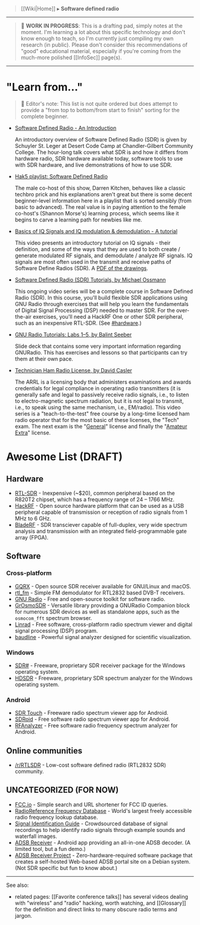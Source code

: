 > [[Wiki|Home]] ▸ **Software defined radio**

* * *

> 📝 **WORK IN PROGRESS**: This is a drafting pad, simply notes at the moment. I'm learning a lot about this specific technology and don't know enough to teach, so I'm currently just compiling my own research (in public). Please don't consider this recommendations of "good" educational material, especially if you're coming from the much-more polished [[InfoSec]] page(s).

* * *

# "Learn from…"

> 📝 Editor's note: This list is not quite ordered but does attempt to provide a "from top to bottom/from start to finish" sorting for the complete beginner.

* [Software Defined Radio - An Introduction](https://www.youtube.com/watch?v=kWfU1G3Jq4w)

  An introductory overview of Software Defined Radio (SDR) is given by Schuyler St. Leger at Desert Code Camp at Chandler-Gilbert Community College. The hour-long talk covers what SDR is and how it differs from hardware radio, SDR hardware available today, software tools to use with SDR hardware, and live demonstrations of how to use SDR.

* [Hak5 playlist: Software Defined Radio](https://www.youtube.com/playlist?list=PLBmFDs_1nZfBN2x5dbFXO7RfcwVGrqQy-)

  The male co-host of this show, Darren Kitchen, behaves like a classic techbro prick and his explanations aren't great but there is some decent beginner-level information here in a playlist that is sorted sensibly (from basic to advanced). The real value is in paying attention to the female co-host's (Shannon Morse's) learning process, which seems like it begins to carve a learning path for newbies like me.

* [Basics of IQ Signals and IQ modulation & demodulation - A tutorial](https://www.youtube.com/watch?v=h_7d-m1ehoY)

  This video presents an introductory tutorial on IQ signals - their definition, and some of the ways that they are used to both create / generate modulated RF signals, and demodulate / analyze RF signals. IQ signals are most often used in the transmit and receive paths of Software Define Radios (SDR). A [PDF of the drawings](http://www.qsl.net/w/w2aew/youtube/Basics_IQ_signals_modulation.pdf).

* [Software Defined Radio (SDR) Tutorials, by Michael Ossmann](http://greatscottgadgets.com/sdr/)

  This ongoing video series will be a complete course in Software Defined Radio (SDR). In this course, you'll build flexible SDR applications using GNU Radio through exercises that will help you learn the fundamentals of Digital Signal Processing (DSP) needed to master SDR. For the over-the-air exercises, you'll need a HackRF One or other SDR peripheral, such as an inexpensive RTL-SDR. (See [#hardware](#hardware).)

* [GNU Radio Tutorials: Labs 1–5, by Balint Seeber](https://files.ettus.com/tutorials/labs/Lab_1-5.pdf)

  Slide deck that contains some very important information regarding GNURadio. This has exercises and lessons so that participants can try them at their own pace.

* [Technician Ham Radio License, by David Casler](https://www.youtube.com/playlist?list=PL07A7D1C9D7BF7F48)

  The ARRL is a licensing body that administers examinations and awards credentials for legal compliance in operating radio transmitters (it is generally safe and legal to passively receive radio signals, i.e., to listen to electro-magnetic spectrum radiation, but it is not legal to transmit, i.e., to speak using the same mechanism, i.e., EM/radio). This video series is a "teach-to-the-test" free course by a long-time licensed ham radio operator that for the most basic of these licenses, the "Tech" exam. The next exam is the "[General](https://www.youtube.com/playlist?list=PL0R9jy9LZw_35KimLiSIOH0YdNtCeYcRe)" license and finally the "[Amateur Extra](https://www.youtube.com/playlist?list=PL0R9jy9LZw_3CHCH-5A8faeIA-H3e4ZNC)" license.

# Awesome List (DRAFT)

## Hardware

* [RTL-SDR](http://www.rtl-sdr.com/buy-rtl-sdr-dvb-t-dongles/) - Inexpensive (~$20), common peripheral based on the R820T2 chipset, which has a frequency range of  24 – 1766 MHz.
* [HackRF](https://greatscottgadgets.com/hackrf/) - Open source hardware platform that can be used as a USB peripheral capable of transmission or reception of radio signals from 1 MHz to 6 GHz.
* [BladeRF](https://www.nuand.com/) - SDR transciever capable of full-duplex, very wide spectrum analysis and transmission with an integrated field-programmable gate array (FPGA).

## Software

### Cross-platform

* [GQRX](http://gqrx.dk/) - Open source SDR receiver available for GNU/Linux and macOS.
* [rtl_fm](http://manpages.ubuntu.com/manpages/trusty/man1/rtl_fm.1.html) - Simple FM demodulator for RTL2832 based DVB-T receivers.
* [GNU Radio](https://gnuradio.org) - Free and open-source toolkit for software radio.
* [GrOsmoSDR](https://osmocom.org/projects/sdr/wiki/GrOsmoSDR) - Versatile library providing a GNURadio Companion block for numerous SDR devices as well as standalone apps, such as the `osmocom_fft` spectrum browser.
* [Linrad](http://www.sm5bsz.com/linuxdsp/linrad.htm) - Free software, cross-platform radio spectrum viewer and digital signal processing (DSP) program.
* [baudline](http://baudline.com/) - Powerful signal analyzer designed for scientific visualization.

### Windows

* [SDR#](http://sdrsharp.com/) - Freeware, proprietary SDR receiver package for the Windows operating system.
* [HDSDR](http://www.hdsdr.de/) - Freeware, proprietary SDR spectrum analyzer for the Windows operating system.

### Android

* [SDR Touch](http://sdrtouch.com/) - Freeware radio spectrum viewer app for Android.
* [SDRoid](http://sdr-labs.com/software/sdroid) - Free software radio spectrum viewer app for Android.
* [RFAnalyzer](https://github.com/demantz/RFAnalyzer) - Free software radio frequency spectrum analyzer for Android.

## Online communities

* [/r/RTLSDR](https://www.reddit.com/r/RTLSDR/) - Low-cost software defined radio (RTL2832 SDR) community.

## UNCATEGORIZED (FOR NOW)

* [FCC.io](https://fcc.io/) - Simple search and URL shortener for FCC ID queries.
* [RadioReference Frequency Database](https://www.radioreference.com/apps/db/) - World's largest freely accessible radio frequency lookup database.
* [Signal Identification Guide](https://www.sigidwiki.com/) - Crowdsourced database of signal recordings to help identify radio signals through example sounds and waterfall images.
* [ADSB Receiver](http://hiz.ch/index.php/home/adsb-receiver) - Android app providing an all-in-one ADSB decoder. (A limited tool, but a fun demo.)
* [ADSB Receiver Project](https://www.adsbreceiver.net/) - Zero-hardware-required software package that creates a self-hosted Web-based ADSB portal site on a Debian system. (Not SDR specific but fun to know about.)

* * *

See also:

* related pages: [[Favorite conference talks]] has several videos dealing with "wireless" and "radio" hacking, worth watching, and [[Glossary]] for the definition and direct links to many obscure radio terms and jargon.